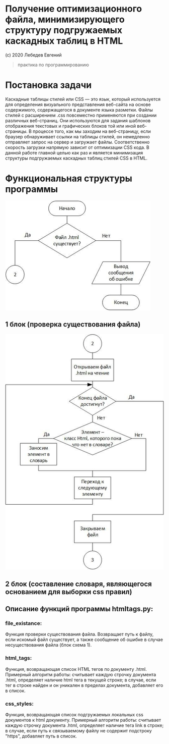 # Получение оптимизационного файла, минимизирующего структуру подгружаемых каскадных таблиц в HTML
(с) 2020 Лебедев Евгений

> практика по программированию

# Постановка задачи
Каскадные таблицы стилей или CSS — это язык, который используется для определения визуального представления веб-сайта на основе содержимого, содержащегося в документе языка разметки. Файлы стилей с расширением .css повсеместно применяются при создании различных веб-страниц. Они используются для задания шаблонов отображения текстовых и графических блоков той или иной веб-страницы. В процессе того, как мы заходим на веб-страницу, если браузер обнаруживает ссылки на таблицы стилей, он немедленно отправляет запрос на сервер и загружает файлы. Соответственно скорость загрузки напрямую зависит от оптимизации CSS кода. В данной работе главной целью как раз и является минимизация структуры подгружаемых каскадных таблиц стилей CSS в HTML.

# Функциональная структуры программы

![Блок схема 1](img001.jpg)

## 1 блок (проверка существования файла)
![Блок схема 2](img002.jpg)

## 2 блок (составление словаря, являющегося основанием для выборки css правил)

## Описание функций программы htmltags.py:

### file_existance:
Функция проверки существования файла. Возвращает путь к файлу, если искомый файл существует, а также сообщение об ошибке в случае несуществования файла (блок схема 1).

### html_tags:
Функция, возвращающая список HTML тегов по документу .html. Примерный алгоритм работы: считывает каждую строчку документа .html, определяет наличие html тега в текущей строке; в случае, если тег в строке найден и он уникален в пределах документа, добавляет его в список.

### css_styles:
Функция, возвращающая список подгружаемых локальных css документов к html документу. Примерный алгоритм работы: считывает каждую строчку документа .html, определяет наличие тега link в строке; в случае, если путь к связываемому файлу не содержит подстроку "https", добавляет путь в список.
